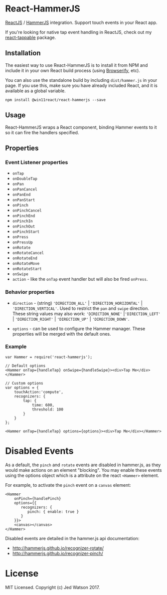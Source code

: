 React-HammerJS
==============

[ReactJS](http://facebook.github.io/react/) / [HammerJS](http://hammerjs.github.io) integration. Support touch events in your React app.

If you're looking for native tap event handling in ReactJS, check out my [react-tappable](https://github.com/JedWatson/react-tappable) package.


## Installation

The easiest way to use React-HammerJS is to install it from NPM and include it in your own React build process (using [Browserify](http://browserify.org), etc).

You can also use the standalone build by including `dist/hammer.js` in your page. If you use this, make sure you have already included React, and it is available as a global variable.

```
npm install @win11react/react-hammerjs --save
```


## Usage

React-HammerJS wraps a React component, binding Hammer events to it so it can fire the handlers specified.

## Properties

### Event Listener properties
* `onTap`
* `onDoubleTap`
* `onPan`
* `onPanCancel`
* `onPanEnd`
* `onPanStart`
* `onPinch`
* `onPinchCancel`
* `onPinchEnd`
* `onPinchIn`
* `onPinchOut`
* `onPinchStart`
* `onPress`
* `onPressUp`
* `onRotate`
* `onRotateCancel`
* `onRotateEnd`
* `onRotateMove`
* `onRotateStart`
* `onSwipe`
* `action` - like the `onTap` event handler but will also be fired `onPress`.

### Behavior properties
* `direction` - (string) `'DIRECTION_ALL'` | `'DIRECTION_HORIZONTAL'` | `'DIRECTION_VERTICAL'`.  Used to restrict the `pan` and `swipe` direction. These string values may also work: `'DIRECTION_NONE'` |`'DIRECTION_LEFT'` | `'DIRECTION_RIGHT'` | `'DIRECTION_UP'` | `'DIRECTION_DOWN'`.

* `options` - can be used to configure the Hammer manager. These properties will be merged with the default ones.

### Example

```
var Hammer = require('react-hammerjs');

// Default options
<Hammer onTap={handleTap} onSwipe={handleSwipe}><div>Tap Me</div></Hammer>

// Custom options
var options = {
    touchAction:'compute',
    recognizers: {
        tap: {
            time: 600,
            threshold: 100
        }
    }
};

<Hammer onTap={handleTap} options={options}><div>Tap Me</div></Hammer>
```

# Disabled Events

As a default, the `pinch` and `rotate` events are disabled in hammer.js, as they would make actions on an element "blocking". You may enable these events using the options object which is a attribute on the react `<Hammer>` element.

For example, to activate the `pinch` event on a `canvas` element:

```
<Hammer
    onPinch={handlePinch}
    options={{
       recognizers: {
          pinch: { enable: true }
       }
    }}>
    <canvas></canvas>
</Hammer>
```

Disabled events are detailed in the hammer.js api documentation:
- http://hammerjs.github.io/recognizer-rotate/
- http://hammerjs.github.io/recognizer-pinch/

# License

MIT Licensed. Copyright (c) Jed Watson 2017.
